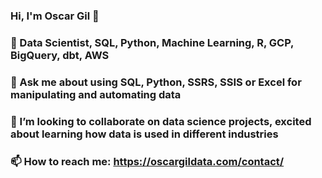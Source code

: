 ### Hi, I'm Oscar Gil 👋
### 🌱 Data Scientist, SQL, Python, Machine Learning, R, GCP, BigQuery, dbt, AWS
### 💬 Ask me about using SQL, Python, SSRS, SSIS or Excel for manipulating and automating data
### 👯 I’m looking to collaborate on data science projects, excited about learning how data is used in different industries
### 📫 How to reach me: https://oscargildata.com/contact/

<!--
**OscarG-DataSci/OscarG-DataSci** is a ✨ _special_ ✨ repository because its `README.md` (this file) appears on your GitHub profile.

Here are some ideas to get you started:

- 🔭 I’m currently working on ...
- 🌱 I’m currently learning ...
- 👯 I’m looking to collaborate on ...
- 🤔 I’m looking for help with ...
- 💬 Ask me about ...
- 📫 How to reach me: ...
- 😄 Pronouns: ...
- ⚡ Fun fact: ...
-->
